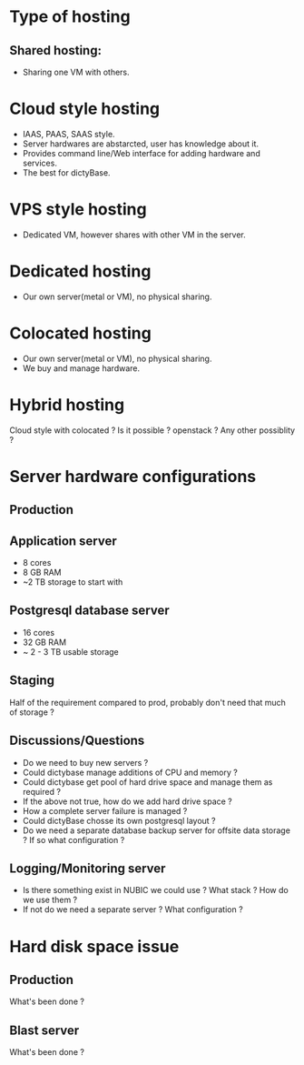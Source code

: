 # Type of hosting
## Shared hosting: 
* Sharing one VM with others.

# Cloud style hosting
* IAAS, PAAS, SAAS style.
* Server hardwares are abstarcted, user has knowledge about it.
* Provides command line/Web interface for adding hardware and services.
* The best for dictyBase.

# VPS style hosting
* Dedicated VM, however shares with other VM in the server.

# Dedicated hosting
* Our own server(metal or VM), no physical sharing.

# Colocated hosting
* Our own server(metal or VM), no physical sharing.
* We buy and manage hardware.

# Hybrid hosting
Cloud style with colocated ? Is it possible ? openstack ?
Any other possiblity ?


# Server hardware configurations

## Production
## Application server
* 8 cores
* 8 GB RAM
* ~2 TB storage to start with

## Postgresql database server
* 16 cores 
* 32 GB RAM
* ~ 2 - 3 TB usable storage

## Staging
Half of the requirement compared to prod, probably don't need that much of storage ?

## Discussions/Questions
* Do we need to buy new servers ?
* Could dictybase manage additions of CPU and memory ?
* Could dictybase get pool of hard drive space and manage them as required ?
* If the above not true, how do we add hard drive space ?
* How a complete server failure is managed ?
* Could dictyBase chosse its own postgresql layout ?
* Do we need a separate database backup server for offsite data storage ? If so what configuration ?

## Logging/Monitoring server
* Is there something exist in NUBIC we could use ?
    What stack ? How do we use them ?
* If not do we need a separate server ? What configuration ?

# Hard disk space issue
## Production
What's been done ?

## Blast server
What's been done ?
